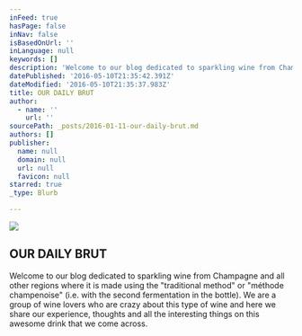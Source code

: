 ```yaml
---
inFeed: true
hasPage: false
inNav: false
isBasedOnUrl: ''
inLanguage: null
keywords: []
description: 'Welcome to our blog dedicated to sparkling wine from Champagne and all other regions where it is made using the "traditional method" or "méthode champenoise" (i.e. with the second fermentation in the bottle). We are a group of wine lovers who are crazy about this type of wine and here we share our experience, thoughts and all the interesting things on this awesome drink that we come across.'
datePublished: '2016-05-10T21:35:42.391Z'
dateModified: '2016-05-10T21:35:37.983Z'
title: OUR DAILY BRUT
author:
  - name: ''
    url: ''
sourcePath: _posts/2016-01-11-our-daily-brut.md
authors: []
publisher:
  name: null
  domain: null
  url: null
  favicon: null
starred: true
_type: Blurb

---
```

![](https://the-grid-user-content.s3-us-west-2.amazonaws.com/53722bed-7f4f-4d16-be50-d2df32ef5689.jpg)

## OUR DAILY BRUT

Welcome to our blog dedicated to sparkling wine from Champagne and all other regions where it is made using the "traditional method" or "méthode champenoise" (i.e. with the second fermentation in the bottle). We are a group of wine lovers who are crazy about this type of wine and here we share our experience, thoughts and all the interesting things on this awesome drink that we come across.
